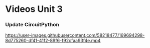 # Videos Unit 3

### Update CircuitPython

https://user-images.githubusercontent.com/58218477/169694298-8d775260-df41-41f2-89f6-f92cfaa93f4e.mp4
